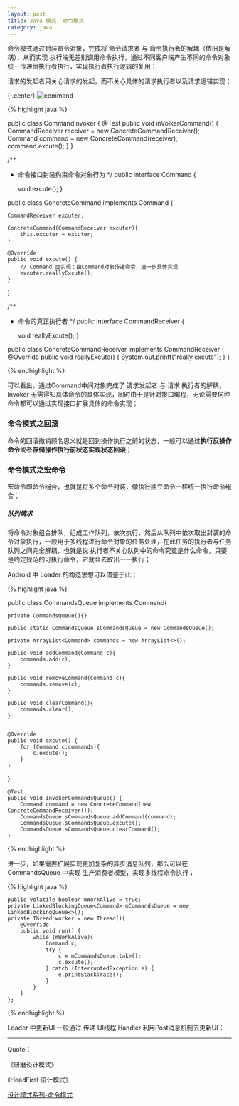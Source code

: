 ```yaml
---
layout: post
title: Java 模式- 命令模式
category: java
---
```


命令模式通过封装命令对象，完成将 命令请求者 与 命令执行者的解耦（依旧是解耦），从而实现 执行端无差别调用命令执行，通过不同客户端产生不同的命令对象统一传递给执行者执行，实现执行者执行逻辑的复用；

请求的发起者只关心请求的发起，而不关心具体的请求执行者以及请求逻辑实现；


{:.center}
![command](http://img.javaclee.com/assets%2Fimg%2F20160214%2FCommand.JPG)


{% highlight java %}


public class CommandInvoker {
    @Test
    public void inVolkerCommand() {
        CommandReceiver receiver = new ConcreteCommandReceiver();
        Command command = new ConcreteCommand(receiver);
        command.excute();
    }
}

/**
 * 命令接口封装约束命令对象行为
 */
public interface Command {

    void excute();
}

public class ConcreteCommand implements Command {

    CommandReceiver excuter;

    ConcreteCommand(CommandReceiver excuter){
        this.excuter = excuter;
    }

    @Override
    public void excute() {
        // Command 虚实现；由Command对象传递命令，进一步具体实现
        excuter.reallyExcute();
    }
}

/**
 * 命令的真正执行者
 */
public interface CommandReceiver {

    void reallyExcute();
}


public class ConcreteCommandReceiver implements CommandReceiver {
    @Override
    public void reallyExcute() {
        System.out.printf("really excute");
    }
}


{% endhighlight %}

可以看出，通过Command中间对象完成了 请求发起者 与 请求 执行者的解耦，Invoker 无需得知具体命令的具体实现，同时由于是针对接口编程，无论需要何种命令都可以通过实现接口扩展具体的命令实现；


### 命令模式之回滚

命令的回滚撤销顾名思义就是回到操作执行之前的状态，一般可以通过**执行反操作命令**或者**存储操作执行前状态实现状态回滚**；



### 命令模式之宏命令

宏命令即命令组合，也就是将多个命令封装，像执行独立命令一样统一执行命令组合；



##### 队列请求

将命令对象组合排队，组成工作队列，依次执行，然后从队列中依次取出封装的命令对象执行，一般用于多线程进行命令对象的任务处理，在此任务的执行者与任务队列之间完全解耦，也就是说 执行者不关心队列中的命令究竟是什么命令，只要是约定规范的可执行命令，它就会去取出一一执行；

Android 中 Loader 的构造思想可以借鉴于此；

{% highlight java %}

public class CommandsQueue implements Command{

    private CommandsQueue(){}

    public static CommandsQueue sCommandsQueue = new CommandsQueue();

    private ArrayList<Command> commands = new ArrayList<>();

    public void addCommand(Command c){
        commands.add(c);
    }

    public void removeCommand(Command c){
        commands.remove(c);
    }

    public void clearCommand(){
        commands.clear();
    }


    @Override
    public void excute() {
        for (Command c:commands){
            c.excute();
        }
    }
}


    @Test
    public void invokerCommandsQueue() {
        Command command = new ConcreteCommand(new ConcreteCommandReceiver());
        CommandsQueue.sCommandsQueue.addCommand(command);
        CommandsQueue.sCommandsQueue.excute();
        CommandsQueue.sCommandsQueue.clearCommand();
    }


{% endhighlight %}


进一步，如果需要扩展实现更加复杂的异步消息队列，那么可以在 CommandsQueue 中实现 生产消费者模型，实现多线程命令执行；

{% highlight java %}

    public volatile boolean mWorkAlive = true;
    private LinkedBlockingQueue<Command> mCommandsQueue = new LinkedBlockingQueue<>();
    private Thread worker = new Thread(){
        @Override
        public void run() {
            while (mWorkAlive){
                Command c;
                try {
                    c = mCommandsQueue.take();
                    c.excute();
                } catch (InterruptedException e) {
                    e.printStackTrace();
                }
            }            
        }
    };

{% endhighlight %}

Loader 中更新UI 一般通过 传递 UI线程 Handler 利用Post消息机制去更新UI；

---

Quote：

《研磨设计模式》

《HeadFirst 设计模式》

[设计模式系列-命令模式](http://www.cnblogs.com/langtianya/archive/2013/02/28/2937778.html)